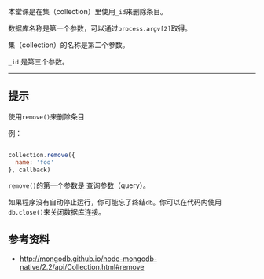 本堂课是在集（collection）里使用`_id`来删除条目。

数据库名称是第一个参数，可以通过`process.argv[2]`取得。

集（collection）的名称是第二个参数。

`_id` 是第三个参数。

-----------------------------------------------------------
## 提示

使用`remove()`来删除条目

例：

```js

collection.remove({
  name: 'foo'
}, callback)
```

`remove()`的第一个参数是 查询参数（query）。

如果程序没有自动停止运行，你可能忘了终结`db`。你可以在代码内使用`db.close()`来关闭数据库连接。

## 参考资料
* http://mongodb.github.io/node-mongodb-native/2.2/api/Collection.html#remove
